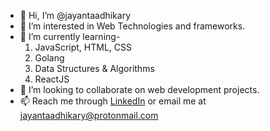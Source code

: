 - 👋 Hi, I’m @jayantaadhikary
- 👀 I’m interested in Web Technologies  and frameworks.
- 🌱 I’m currently learning-
	1. JavaScript, HTML, CSS
	2. Golang
	3. Data Structures & Algorithms
	4. ReactJS 
- 💞️ I’m looking to collaborate on web development projects.
- 📫 Reach me through [LinkedIn](https://www.linkedin.com/in/jayanta-adhikary/) or email me at jayantaadhikary@protonmail.com
<!---
jayantaadhikary/jayantaadhikary is a ✨ special ✨ repository because its `README.md` (this file) appears on your GitHub profile.
You can click the Preview link to take a look at your changes.
--->
